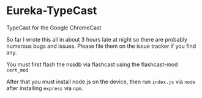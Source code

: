 Eureka-TypeCast
===============

TypeCast for the Google ChromeCast

So far I wrote this all in about 3 hours late at night so there are probably numerous bugs and issues. Please file them on the issue tracker if you find any.

You must first flash the nssdb via flashcast using the flashcast-mod `cert_mod`

After that you must install node.js on the device, then run `index.js` via `node` after installing `express` via `npm`.
